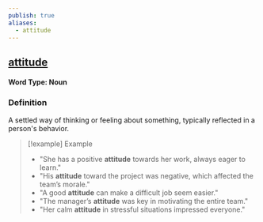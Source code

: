 ```yaml
---
publish: true
aliases:
  - attitude
---
```


## [attitude](https://dictionary.cambridge.org/dictionary/english/attitude)
#### Word Type: Noun

### Definition
A settled way of thinking or feeling about something, typically reflected in a person's behavior.

> [!example] Example
> 
> - "She has a positive **attitude** towards her work, always eager to learn."
> - "His **attitude** toward the project was negative, which affected the team’s morale."
> - "A good **attitude** can make a difficult job seem easier."
> - "The manager’s **attitude** was key in motivating the entire team."
> - "Her calm **attitude** in stressful situations impressed everyone."